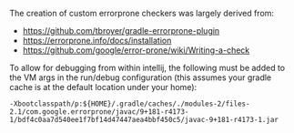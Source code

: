 The creation of custom errorprone checkers was largely derived from:
* https://github.com/tbroyer/gradle-errorprone-plugin
* https://errorprone.info/docs/installation
* https://github.com/google/error-prone/wiki/Writing-a-check

To allow for debugging from within intellij, the following must be added to the VM args
in the run/debug configuration (this assumes your gradle cache is at the default location under
your home):
```
-Xbootclasspath/p:${HOME}/.gradle/caches/./modules-2/files-2.1/com.google.errorprone/javac/9+181-r4173-1/bdf4c0aa7d540ee1f7bf14d47447aea4bbf450c5/javac-9+181-r4173-1.jar
```
